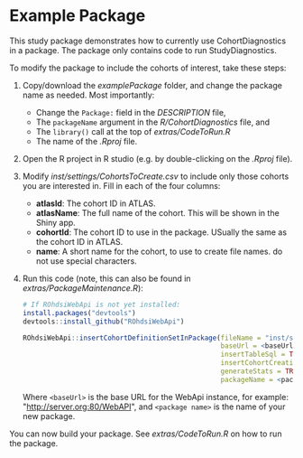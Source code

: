 Example Package
===============

This study package demonstrates how to currently use CohortDiagnostics in a package. The package only contains code to run StudyDiagnostics.

To modify the package to include the cohorts of interest, take these steps:

1. Copy/download the *examplePackage* folder, and change the package name as needed. Most importantly:
    - Change the `Package:` field in the *DESCRIPTION* file, 
    - The `packageName` argument in the *R/CohortDiagnostics* file, and
    - The `library()` call at the top of *extras/CodeToRun.R*
    - The name of the *.Rproj* file.
    
2. Open the R project in R studio (e.g. by double-clicking on the *.Rproj* file).

3. Modify *inst/settings/CohortsToCreate.csv* to include only those cohorts you are interested in. Fill in each of the four columns:

    - **atlasId**: The cohort ID in ATLAS.
    - **atlasName**: The full name of the cohort. This will be shown in the Shiny app.
    - **cohortId**: The cohort ID to use in the package. USually the same as the cohort ID in ATLAS.
    - **name**: A short name for the cohort, to use to create file names. do not use special characters.

4. Run this code (note, this can also be found in *extras/PackageMaintenance.R*):

    ```r
    # If ROhdsiWebApi is not yet installed:
    install.packages("devtools")
    devtools::install_github("ROhdsiWebApi")
    
    ROhdsiWebApi::insertCohortDefinitionSetInPackage(fileName = "inst/settings/CohortsToCreate.csv",
                                                     baseUrl = <baseUrl>,
                                                     insertTableSql = TRUE,
                                                     insertCohortCreationR = TRUE,
                                                     generateStats = TRUE,
                                                     packageName = <package name>)
    ```
    
    Where `<baseUrl>` is the base URL for the WebApi instance, for example: "http://server.org:80/WebAPI", and `<package name>` is the name of your new package.

You can now build your package. See *extras/CodeToRun.R* on how to run the package.

